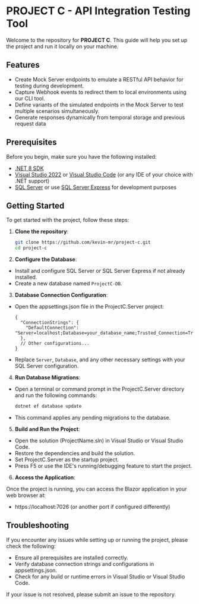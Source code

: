 # PROJECT C - API Integration Testing Tool

Welcome to the repository for **PROJECT C**. This guide will help you set up the project and run it locally on your machine.

## Features

- Create Mock Server endpoints to emulate a RESTful API behavior for testing during development.
- Capture Webhook events to redirect them to local environments using our CLI tool.
- Define variants of the simulated endpoints in the Mock Server to test multiple scenarios simultaneously.
- Generate responses dynamically from temporal storage and previous request data 

## Prerequisites

Before you begin, make sure you have the following installed:

- [.NET 8 SDK](https://dotnet.microsoft.com/en-us/download/dotnet/8.0)
- [Visual Studio 2022](https://visualstudio.microsoft.com/downloads/) or [Visual Studio Code](https://code.visualstudio.com/) (or any IDE of your choice with .NET support)
- [SQL Server](https://www.microsoft.com/en-us/sql-server/sql-server-downloads) or use [SQL Server Express](https://www.microsoft.com/en-us/sql-server/sql-server-downloads) for development purposes

## Getting Started

To get started with the project, follow these steps:

1. **Clone the repository**:

   ```bash
   git clone https://github.com/kevin-mr/project-c.git
   cd project-c

2. **Configure the Database**:

- Install and configure SQL Server or SQL Server Express if not already installed.
- Create a new database named `ProjectC-DB`.

3. **Database Connection Configuration**:

- Open the appsettings.json file in the ProjectC.Server project:
  ```
  {
    "ConnectionStrings": {
      "DefaultConnection": "Server=localhost;Database=your_database_name;Trusted_Connection=True;MultipleActiveResultSets=true"
    },
    // Other configurations...
  }
  ```
- Replace `Server`, `Database`, and any other necessary settings with your SQL Server configuration.

4. **Run Database Migrations**:

- Open a terminal or command prompt in the ProjectC.Server directory and run the following commands:

  ```bash
  dotnet ef database update

- This command applies any pending migrations to the database.

5. **Build and Run the Project**:

- Open the solution (ProjectName.sln) in Visual Studio or Visual Studio Code.
- Restore the dependencies and build the solution.
- Set ProjectC.Server as the startup project.
- Press F5 or use the IDE's running/debugging feature to start the project.

6. **Access the Application**:

Once the project is running, you can access the Blazor application in your web browser at:

- https://localhost:7026 (or another port if configured differently)

## Troubleshooting

If you encounter any issues while setting up or running the project, please check the following:

- Ensure all prerequisites are installed correctly.
- Verify database connection strings and configurations in appsettings.json.
- Check for any build or runtime errors in Visual Studio or Visual Studio Code.

If your issue is not resolved, please submit an issue to the repository.
